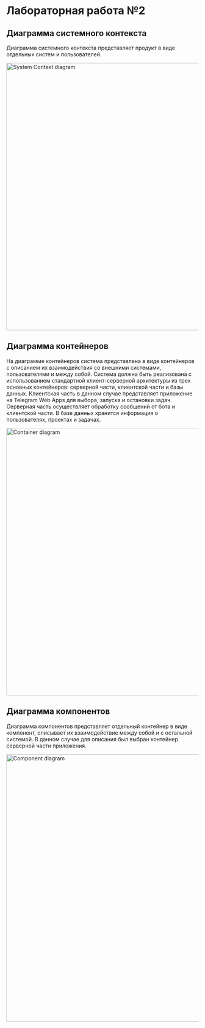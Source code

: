 # Лабораторная работа №2

## Диаграмма системного контекста
Диаграмма системного контекста представляет продукт в виде отдельных систем и пользователей.

<img src="../src/System Context diagram.png" width="700" title="System Context diagram">

## Диаграмма контейнеров
На диаграмме контейнеров система представлена в виде контейнеров с описанием их взаимодействия со внешними системами, пользователями и между собой.
Система должна быть реализована с использованием стандартной клиент-серверной архитектуры из трех основных контейнеров: серверной части, клиентской части и базы данных.
Клиентская часть в данном случае представляет приложение на Telegram Web Apps для выбора, запуска и остановки задач. Серверная часть осуществляет обработку сообщений от бота и клиентской части. В базе данных хранится информация о пользователях, проектах и задачах.

<img src="../src/Container diagram.png" width="700" title="Container diagram">

## Диаграмма компонентов
Диаграмма компонентов представляет отдельный контейнер в виде компонент, описывает их взаимодействие между собой и с остальной системой.
В данном случае для описания был выбран контейнер серверной части приложения.

<img src="../src/Component diagram.png" width="700" title="Component diagram">
